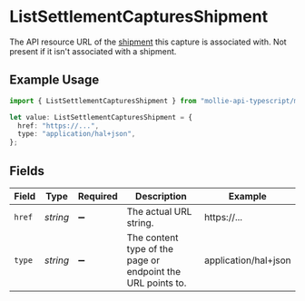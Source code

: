 # ListSettlementCapturesShipment

The API resource URL of the [shipment](get-shipment) this capture is associated with. Not present if it isn't associated with a shipment.

## Example Usage

```typescript
import { ListSettlementCapturesShipment } from "mollie-api-typescript/models/operations";

let value: ListSettlementCapturesShipment = {
  href: "https://...",
  type: "application/hal+json",
};
```

## Fields

| Field                                                       | Type                                                        | Required                                                    | Description                                                 | Example                                                     |
| ----------------------------------------------------------- | ----------------------------------------------------------- | ----------------------------------------------------------- | ----------------------------------------------------------- | ----------------------------------------------------------- |
| `href`                                                      | *string*                                                    | :heavy_minus_sign:                                          | The actual URL string.                                      | https://...                                                 |
| `type`                                                      | *string*                                                    | :heavy_minus_sign:                                          | The content type of the page or endpoint the URL points to. | application/hal+json                                        |